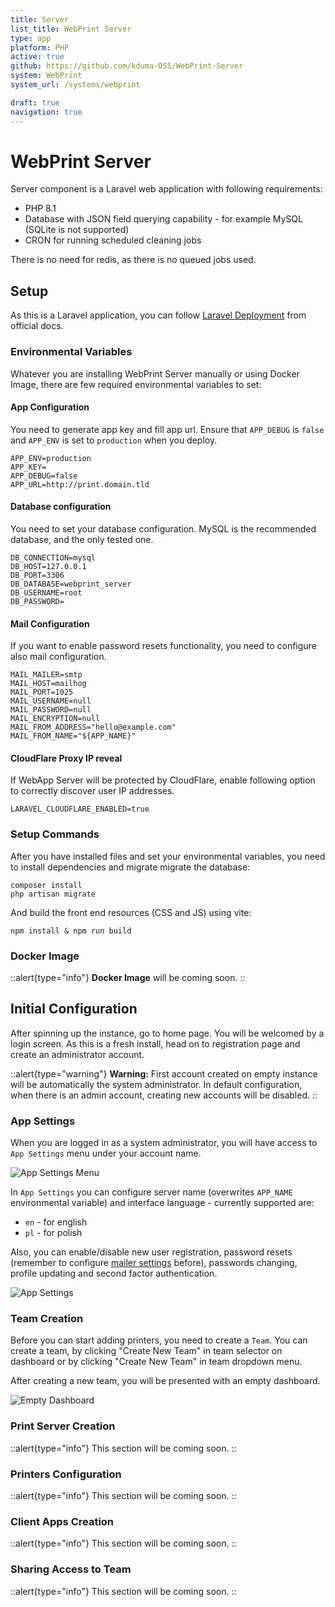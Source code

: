 ```yaml
---
title: Server
list_title: WebPrint Server
type: app
platform: PHP
active: true
github: https://github.com/kduma-OSS/WebPrint-Server
system: WebPrint
system_url: /systems/webprint

draft: true
navigation: true
---
```


# WebPrint Server

Server component is a Laravel web application with following requirements:

- PHP 8.1
- Database with JSON field querying capability - for example MySQL (SQLite is not supported)
- CRON for running scheduled cleaning jobs

There is no need for redis, as there is no queued jobs used.

## Setup

As this is a Laravel application, you can follow [Laravel Deployment](https://laravel.com/docs/9.x/deployment) from official docs.

### Environmental Variables

Whatever you are installing WebPrint Server manually or using Docker Image,
there are few required environmental variables to set:

#### App Configuration
You need to generate app key and fill app url.
Ensure that `APP_DEBUG` is `false` and `APP_ENV` is set to `production` when you deploy. 
```
APP_ENV=production
APP_KEY=
APP_DEBUG=false
APP_URL=http://print.domain.tld
```

#### Database configuration
You need to set your database configuration. MySQL is the recommended database, and the only tested one. 
```
DB_CONNECTION=mysql
DB_HOST=127.0.0.1
DB_PORT=3306
DB_DATABASE=webprint_server
DB_USERNAME=root
DB_PASSWORD=
```

#### Mail Configuration
If you want to enable password resets functionality,
you need to configure also mail configuration.
```
MAIL_MAILER=smtp
MAIL_HOST=mailhog
MAIL_PORT=1025
MAIL_USERNAME=null
MAIL_PASSWORD=null
MAIL_ENCRYPTION=null
MAIL_FROM_ADDRESS="hello@example.com"
MAIL_FROM_NAME="${APP_NAME}"
```

#### CloudFlare Proxy IP reveal
If WebApp Server will be protected by CloudFlare, 
enable following option to correctly discover user IP addresses.
```
LARAVEL_CLOUDFLARE_ENABLED=true
```

### Setup Commands
After you have installed files and set your environmental variables,
you need to install dependencies and migrate migrate the database:

```shell
composer install
php artisan migrate
```

And build the front end resources (CSS and JS) using vite:

```shell
npm install & npm run build
```

### Docker Image

::alert{type="info"}
**Docker Image** will be coming soon.
::

## Initial Configuration

After spinning up the instance, go to home page. 
You will be welcomed by a login screen.
As this is a fresh install, 
head on to registration page and create an administrator account.

::alert{type="warning"}
**Warning:** First account created on empty instance will be automatically the system administrator.
In default configuration, when there is an admin account, creating new accounts will be disabled.
::

### App Settings

When you are logged in as a system administrator, 
you will have access to `App Settings` menu under your account name.

![App Settings Menu](/systems/webprint/app-settings-menu-item.png)

In `App Settings` you can configure server name (overwrites `APP_NAME` environmental variable)
and interface language - currently supported are:

- `en` - for english
- `pl` - for polish

Also, you can enable/disable new user registration, 
password resets (remember to configure [mailer settings](#mail-configuration) before),
passwords changing, profile updating and second factor authentication.

![App Settings](/systems/webprint/app-settings.png)

### Team Creation

Before you can start adding printers, you need to create a `Team`.
You can create a team, by clicking "Create New Team" in team selector on dashboard 
or by clicking "Create New Team" in team dropdown menu.

After creating a new team, you will be presented with an empty dashboard.

![Empty Dashboard](/systems/webprint/empty-dashboard.png)

### Print Server Creation

::alert{type="info"}
This section will be coming soon.
::

### Printers Configuration

::alert{type="info"}
This section will be coming soon.
::

### Client Apps Creation

::alert{type="info"}
This section will be coming soon.
::

### Sharing Access to Team

::alert{type="info"}
This section will be coming soon.
::